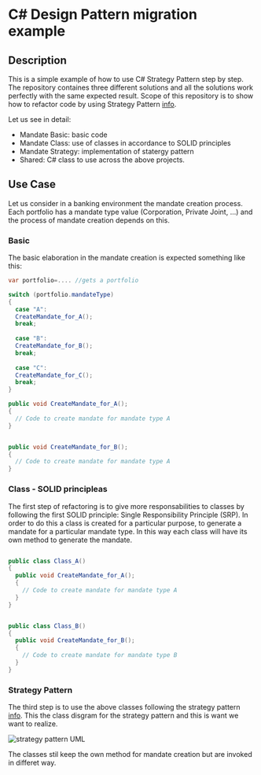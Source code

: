 # C# Design Pattern migration example

## Description
This is a simple example of how to use C# Strategy Pattern step by step. 
The repository containes three different solutions and all the solutions work perfectly with the same expected result. Scope of this repository is to show how to refactor code by using Strategy Pattern [info](https://www.dofactory.com/net/strategy-design-pattern).

Let us see in detail:
* Mandate Basic: basic code
* Mandate Class: use of classes in accordance to SOLID principles
* Mandate Strategy: implementation of statergy pattern
* Shared: C# class to use across the above projects. 


## Use Case
Let us consider in a banking environment the mandate creation process.
Each portfolio has a mandate type value (Corporation, Private Joint, ...) and the process of mandate creation depends on this.

### Basic
The basic elaboration in the mandate creation is expected something like this:

```csharp
var portfolio=.... //gets a portfolio

switch (portfolio.mandateType)
{
  case "A":
  CreateMandate_for_A(); 
  break;
  
  case "B":
  CreateMandate_for_B(); 
  break;
  
  case "C":
  CreateMandate_for_C(); 
  break;
}

public void CreateMandate_for_A();
{
  // Code to create mandate for mandate type A
}


public void CreateMandate_for_B();
{
  // Code to create mandate for mandate type A
}

```

### Class - SOLID principleas
The first step of refactoring is to give more responsabilities to classes by following the first SOLID principle: Single Responsibility Principle (SRP).
In order to do this a class is created for a particular purpose, to generate a mandate for a particular mandate type. In this way each class will have its own method to generate the mandate.

```csharp

public class Class_A()
{
  public void CreateMandate_for_A();
  {
    // Code to create mandate for mandate type A
  }
}


public class Class_B()
{
  public void CreateMandate_for_B();
  {
    // Code to create mandate for mandate type B
  }
}

```

### Strategy Pattern
The third step is to use the above classes following the strategy pattern [info](https://www.dofactory.com/net/strategy-design-pattern).
This the class disgram for the strategy pattern and this is want we want to realize.

![strategy pattern UML](https://github.com/skepee/CSharp-Design-Pattern-migration-example/StrategyUML.png)


The classes stil keep the own method for mandate creation but are invoked in differet way. 



